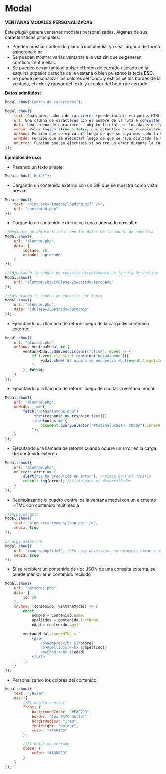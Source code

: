 # Modal
**VENTANAS MODALES PERSONALIZADAS**

Este *plugin* genera ventanas modales personalizadas. Algunas de sus características principales:

- Pueden mostrar contenido plano o multimedia, ya sea cargado de forma asíncrona o no.
- Se pueden mostrar varias ventanas a la vez sin que se generen conflictos entre ellas.
- Se pueden cerrar tanto al pulsar el botón de cerrado ubicado en la esquina superior derecha de la ventana o bien pulsando la tecla **ESC**.
- Se puede personalizar los colores del fondo y estilos de los bordes de la ventana, el color y grosor del texto y el color del botón de cerrado.

**Datos admitidos:**

```javascript
Modal.show("Cadena de caracteres");

Modal.show({
	text: Cualquier cadena de caracteres (puede incluir etiquetas HTML),
	url: Una cadena de caracteres con el nombre de la ruta a consultar (puede incluir la cadena de consulta),
	data: Una cadena de caracteres u objeto literal con los datos de la cadena de consulta,
	media: Valor lógico (true o false) que establece si se reemplazará la ventana por un contenido multimedia (<img> o <video>),
	onShow: Función que se ejecutará luego de que se haya mostrado la ventana modal,
	onHide: Función que se ejecutará luego de que se haya ocultado la ventana modal,
	onError: Función que se ejecutará si ocurre un error durante la carga de contenido externo (el que devuelva la consulta mediante el atributo URL)
});
```

**Ejemplos de uso:**

- Pasando un texto simple:

```javascript
Modal.show("¡Hola!");
```

- Cargando un contenido externo con un GIF que se muestra como vista previa:

```javascript
Modal.show({
	text: "<img src='images/loading.gif' />",
	url: "contenido.php"
});
```

- Cargando un contenido externo con una cadena de consulta:

```javascript
//Mediante un objeto literal con los datos de la cadena de consulta
Modal.show({
	url: "alumnos.php",
	data: {
		idClase: 25,
		estado: "aprobado"
	}
});

//Adjuntando la cadena de consulta directamente en la ruta de destino
Modal.show({
	url: "alumnos.php?idClase=25&estado=aprobado"
});

//Adjuntando la cadena de consulta por fuera
Modal.show({
	url: "alumnos.php",
	data: "idClase=25&estado=aprobado"
});
```

- Ejecutando una llamada de retorno luego de la carga del contenido externo:

```javascript
Modal.show({
	url: "alumnos.php",
	onShow: ventanaModal => {
		ventanaModal.addEventListener("click", event => {
			if (event.classList.contains("notaAlumno")){
				Modal.show(`El alumno se encuentra <b>${event.target.textContent < 11 ? "Desaprobado" : "Aprobado"}</b>`);
			}
		}, false);
	}
});
```

- Ejecutando una llamada de retorno luego de ocultar la ventana modal:

```javascript
Modal.show({
	url: "alumnos.php",
	onHide: _ => {
		fetch("notasAlumnos.php")
			.then(response => response.text())
			.then(notas => {
				document.querySelector("#tablaAlumnos > tbody").innerHTML = notas;
			});
	}	
});
```

- Ejecutando una llamada de retorno cuando ocurre un error en la carga del contenido externo

```javascript
Modal.show({
	url: "alumnos.php",
	onError: error => {
		alert("Se ha producido un error"); //Vista para el usuario
		console.log(error); //Vista para el desarrollador
	}
});
```

- Reemplazando el cuadro central de la ventana modal con un elemento HTML con contenido multimedia

```javascript
//Carga directa
Modal.show({
	text: "<img src='images/logo.png' />",
	media: true
});

//Carga asíncrona
Modal.show({
	url: "imagen.php?id=5", //En caso devolviera un elemento <img> o <video>
	media: true
});
```

- Si se recibiera un contenido de tipo JSON de una consulta externa, se puede manipular el contenido recibido

```javascript
Modal.show({
	url: "personas.php",
	data: {
		id: 29
	},
	onShow: (contenido, ventanaModal) => {
		const
			nombre = contenido.name,
			apellidos = contenido.lastName,
			edad = contenido.age;

		ventanaModal.innerHTML = `
			<pre>
				<b>Nombre:</b> ${nombre}
				<b>Apellidos:</b> ${apellidos}
				<b>Edad:</b> ${edad}
			</pre>
		`;
	}
});

```

- Personalizando los colores del contenido:

```javascript
Modal.show({
	text: "¡Hola!",
	css: {
		//El cuadro central
		front: {
			backgroundColor: "#F8C7D9",
			border: "1px #A7C dotted",
			borderRadius: "1rem",
			fontWeight: "bolder",
			color: "#FA61C2"
		},

		//El botón de cerrado
		close: {
			color: "#A8D8F9"
		}
	}
});
```
